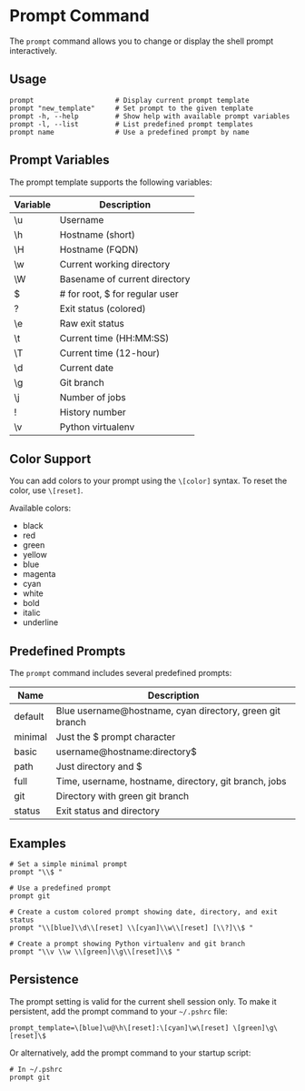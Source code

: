 # Prompt Command

The `prompt` command allows you to change or display the shell prompt interactively.

## Usage

```
prompt                    # Display current prompt template
prompt "new_template"     # Set prompt to the given template
prompt -h, --help         # Show help with available prompt variables
prompt -l, --list         # List predefined prompt templates
prompt name               # Use a predefined prompt by name
```

## Prompt Variables

The prompt template supports the following variables:

| Variable | Description                            |
|----------|----------------------------------------|
| \u       | Username                               |
| \h       | Hostname (short)                       |
| \H       | Hostname (FQDN)                        |
| \w       | Current working directory              |
| \W       | Basename of current directory          |
| \$       | # for root, $ for regular user         |
| \?       | Exit status (colored)                  |
| \e       | Raw exit status                        |
| \t       | Current time (HH:MM:SS)                |
| \T       | Current time (12-hour)                 |
| \d       | Current date                           |
| \g       | Git branch                             |
| \j       | Number of jobs                         |
| \!       | History number                         |
| \v       | Python virtualenv                      |

## Color Support

You can add colors to your prompt using the `\[color]` syntax. To reset the color, use `\[reset]`.

Available colors:
- black
- red
- green
- yellow
- blue
- magenta
- cyan
- white
- bold
- italic
- underline

## Predefined Prompts

The `prompt` command includes several predefined prompts:

| Name     | Description                            |
|----------|----------------------------------------|
| default  | Blue username@hostname, cyan directory, green git branch |
| minimal  | Just the $ prompt character            |
| basic    | username@hostname:directory$           |
| path     | Just directory and $                   |
| full     | Time, username, hostname, directory, git branch, jobs |
| git      | Directory with green git branch        |
| status   | Exit status and directory              |

## Examples

```shell
# Set a simple minimal prompt
prompt "\\$ "

# Use a predefined prompt
prompt git

# Create a custom colored prompt showing date, directory, and exit status
prompt "\\[blue]\\d\\[reset] \\[cyan]\\w\\[reset] [\\?]\\$ "

# Create a prompt showing Python virtualenv and git branch
prompt "\\v \\w \\[green]\\g\\[reset]\\$ "
```

## Persistence

The prompt setting is valid for the current shell session only. To make it persistent, add the prompt command to your `~/.pshrc` file:

```
prompt_template=\[blue]\u@\h\[reset]:\[cyan]\w\[reset] \[green]\g\[reset]\$ 
```

Or alternatively, add the prompt command to your startup script:

```shell
# In ~/.pshrc
prompt git
```
